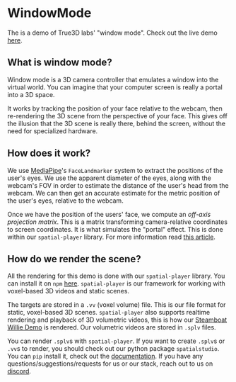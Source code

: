 # WindowMode
The is a demo of True3D labs' "window mode". Check out the live demo [here](https://lab.true3d.com/targets). 

## What is window mode?
Window mode is a 3D camera controller that emulates a window into the virtual world. You can imagine that your computer screen is really a portal into a 3D space.

It works by tracking the position of your face relative to the webcam, then re-rendering the 3D scene from the perspective of your face. This gives off the illusion that the 3D scene is really there, behind the screen, without the need for specialized hardware.

## How does it work?
We use [MediaPipe](https://www.npmjs.com/package/@mediapipe/tasks-vision)'s `FaceLandmarker` system to extract the positions of the user's eyes. We use the apparent diameter of the eyes, along with the webcam's FOV in order to estimate the distance of the user's head from the webcam. We can then get an accurate estimate for the metric position of the user's eyes, relative to the webcam. 

Once we have the position of the users' face, we compute an *off-axis projection matrix*. This is a matrix transforming camera-relative coordinates to screen coordinates. It is what simulates the "portal" effect. This is done within our `spatial-player` library. For more information read [this article](https://en.wikibooks.org/wiki/Cg_Programming/Unity/Projection_for_Virtual_Reality). 

## How do we render the scene?
All the rendering for this demo is done with our `spatial-player` library. You can install it on `npm` [here](https://www.npmjs.com/package/spatial-player). `spatial-player` is our framework for working with voxel-based 3D videos and static scenes. 

The targets are stored in a `.vv` (voxel volume) file. This is our file format for static, voxel-based 3D scenes. `spatial-player` also supports realtime rendering and playback of 3D volumetric videos, this is how our [Steamboat Willie Demo](https://www.splats.com/watch/702?window_mode=true&start_time=21) is rendered. Our volumetric videos are stored in `.splv` files.

You can render `.splv`s with `spatial-player`. If you want to create `.splv`s or `.vv`s to render, you should check out our python package `spatialstudio`. You can `pip` install it, check out the [documentation](https://pypi.org/project/spatialstudio/). If you have any questions/suggestions/requests for us or our stack, reach out to us on [discord](https://discord.gg/seBPMUGnhR).